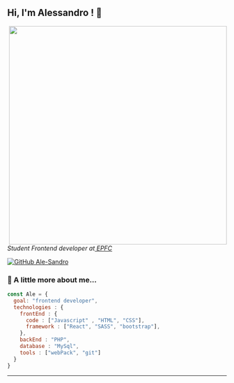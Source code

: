 <h2> Hi, I'm  Alessandro ! 👋</h2>
<img align='right' src="https://media.giphy.com/media/icUEIrjnUuFCWDxFpU/giphy.gif" width="500"/>
<p><em>Student Frontend developer at<a href="https://www.epfc.eu/formations?categorie%5B3%5D=3"> EPFC</a>
  
</em></p>


[![GitHub Ale-Sandro](https://img.shields.io/github/followers/ale-sandro?label=follow&style=social)](https://github.com/Ale-Sandro)


### 📑 A little more about me...  

```javascript
const Ale = {
  goal: "frontend developer",
  technologies : {
    frontEnd : {
      code : ["Javascript" , "HTML", "CSS"],
      framework : ["React", "SASS", "bootstrap"],
    },
    backEnd : "PHP",
    database : "MySql", 
    tools : ["webPack", "git"]
  }
}
```



---
